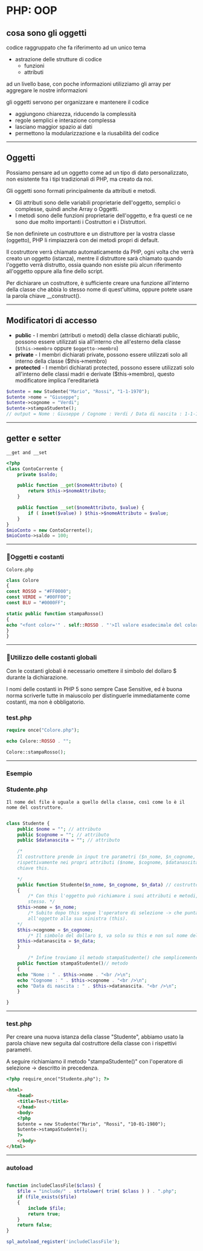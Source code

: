 # PHP: OOP


## cosa sono gli oggetti

codice raggruppato che fa riferimento ad un unico tema

* astrazione delle strutture di codice
  * funzioni
  * attributi

ad un livello base, con poche informazioni utilizziamo gli array per aggregare le nostre informazioni

gli oggetti servono per organizzare e mantenere il codice

* aggiungono chiarezza, riducendo la complessità
* regole semplici e interazione complessa
* lasciano maggior spazio ai dati
* permettono la modularizzazione e la riusabilità del codice

---

## Oggetti

Possiamo pensare ad un oggetto come ad un tipo di dato personalizzato, 
non esistente fra i tipi tradizionali di PHP, ma creato da noi.

Gli oggetti sono formati principalmente da attributi e metodi.
* Gli attributi sono delle variabili proprietarie dell'oggetto, semplici o complesse,
quindi anche Array o Oggetti.
* I metodi sono delle funzioni proprietarie dell'oggetto, e fra questi ce ne
sono due molto importanti i Costruttori e i Distruttori.

Se non definirete un costruttore e un distruttore per la vostra classe
(oggetto), PHP li rimpiazzerà con dei metodi propri di default.

Il costruttore verrà chiamato automaticamente da PHP, ogni volta che verrà
creato un oggetto (istanza), mentre il distruttore sarà chiamato quando l'oggetto
verrà distrutto, ossia quando non esiste più alcun riferimento all'oggetto oppure
alla fine dello script.

Per dichiarare un costruttore, è sufficiente creare una funzione all'interno
della classe che abbia lo stesso nome di quest'ultima, oppure potete usare la parola
chiave __construct().

---


## Modificatori di accesso

* **public** - I membri (attributi o metodi) della classe dichiarati public, possono essere utilizzati sia all'interno che all'esterno della classe (`$this->membro` oppure `$oggetto->membro`)
* **private** - I membri dichiarati private, possono essere utilizzati solo all interno della classe ($this->membro)
* **protected** - I membri dichiarati protected, possono essere utilizzati solo all'interno delle classi madri e derivate ($this->membro), questo modificatore implica l'ereditarietà

```php
$utente = new Studente("Mario", "Rossi", "1-1-1970");
$utente >nome = "Giuseppe";
$utente->cognome = "Verdi";
$utente->stampaStudente();
// output = Nome : Giuseppe / Cognome : Verdi / Data di nascita : 1-1-1970
```

---

## getter e setter

`__get and __set`

```php
<?php
class ContoCorrente {
    private $saldo;

    public function __get($nomeAttributo) {
        return $this->$nomeAttributo;
    }

    public function __set($nomeAttributo, $value) {
        if ( isset($value) ) $this->$nomeAttributo = $value;
    }
}
$mioConto = new ContoCorrente();
$mioConto->saldo = 100;

```

---

### Oggetti e costanti

`Colore.php`

```php
class Colore
{
const ROSSO = "#FF0000";
const VERDE = "#00FF00";
const BLU = "#0000FF";

static public function stampaRosso()
{
echo "<font color='" . self::ROSSO . "'>Il valore esadecimale del colore rosso è : ". self::ROSSO . "</font>";
}
}
```

---

### Utilizzo delle costanti globali

Con le costanti globali è necessario omettere il simbolo del dollaro $ durante la dichiarazione.

I nomi delle costanti in PHP 5 sono sempre Case Sensitive, ed è buona norma scriverle tutte in maiuscolo per distinguerle immediatamente come costanti, ma non è obbligatorio.

### test.php

```php
require once("Colore.php");

echo Colore::ROSSO . "";

Colore::stampaRosso();
```

---

### Esempio


### Studente.php
    Il nome del file è uguale a quello della classe, così come lo è il nome del costruttore.

```php

class Studente {
    public $nome = ""; // attributo
    public $cognome = ""; // attributo
    public $datanascita = ""; // attributo

    /*
    Il costruttore prende in input tre parametri ($n_nome, $n_cognome, $n_data) che andrà a memorizzare
    rispettivamente nei propri attributi ($nome, $cognome, $datanascita), a cui accederà tramite la parola
    chiave this.

    */
    public function Studente($n_nome, $n_cognome, $n_data) // costruttore
    {
        /* Con this l'oggetto può richiamare i suoi attributi e metodi, in quanto this indica l'oggetto
        stesso. */
    $this->nome = $n_nome;
        /* Subito dopo this segue l'operatore di selezione -> che punta ad un determinato attributo o metodo alla sua destra, appartenente
        all'oggetto alla sua sinistra (this).
    */
    $this->cognome = $n_cognome;
        /* Il simbolo del dollaro $, va solo su this e non sul nome dell'attributo/metodo. */
    $this->datanascita = $n_data;
    }

        /* Infine troviamo il metodo stampaStudente() che semplicemente stampa gli attributi dell'oggetto tramite il costrutto echo. */
    public function stampaStudente()// metodo
    {
    echo "Nome : " . $this->nome . "<br />\n";
    echo "Cognome : " . $this->cognome . "<br />\n";
    echo "Data di nascita : " . $this->datanascita. "<br />\n";
    }

}

```

---

### test.php

Per creare una nuova istanza della classe "Studente", abbiamo usato la parola chiave new seguita dal costruttore della classe con i rispettivi parametri.

A seguire richiamiamo il metodo "stampaStudente()" con l'operatore di selezione -> descritto in precedenza.

```html
<?php require_once("Studente.php"); ?>

<html>
    <head>
    <title>Test</title>
    </head>
    <body>
    <?php
    $utente = new Studente("Mario", "Rossi", "10-01-1980");
    $utente->stampaStudente();
    ?>
    </body>
</html>
```

---

### autoload

```php

function includeClassFile($class) {
    $file = "include/" . strtolower( trim( $class ) ) . ".php";
    if (file_exists($file)
    {
        include $file;
        return true;
    }
    return false;
}

spl_autoload_register('includeClassFile');
```